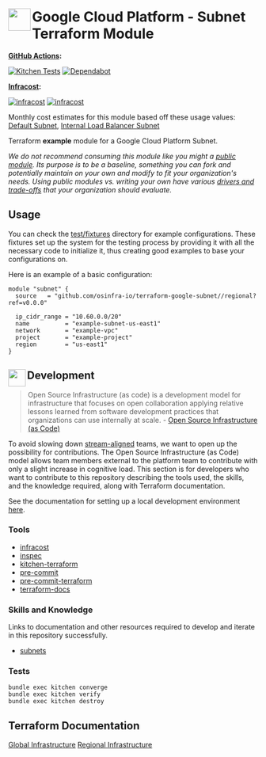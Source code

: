 # <img align="left" width="45" height="45" src="https://user-images.githubusercontent.com/1610100/234732421-ef3a5c43-817d-4e99-8e0c-d43f07358791.png"> Google Cloud Platform - Subnet Terraform Module

**[GitHub Actions](https://github.com/osinfra-io/terraform-google-subnet/actions):**

[![Kitchen Tests](https://github.com/osinfra-io/terraform-google-subnet/actions/workflows/kitchen.yml/badge.svg)](https://github.com/osinfra-io/terraform-google-subnet/actions/workflows/kitchen.yml) [![Dependabot](https://github.com/osinfra-io/terraform-google-subnet/actions/workflows/dependabot.yml/badge.svg)](https://github.com/osinfra-io/terraform-google-subnet/actions/workflows/dependabot.yml)

**[Infracost](https://www.infracost.io):**

[![infracost](https://img.shields.io/endpoint?label=Default%20Subnet&url=https://dashboard.api.infracost.io/shields/json/cbeecfe3-576f-4553-984c-e451a575ee47/repos/d88583c7-8fe6-43ba-87d9-fced10a54019/branch//terraform-google-subnet%2520-%2520Default%2520Subnet)](https://dashboard.infracost.io/org/osinfra-io/repos/d88583c7-8fe6-43ba-87d9-fced10a54019) [![infracost](https://img.shields.io/endpoint?label=Internal%20Load%20Balancer%20Subnet&url=https://dashboard.api.infracost.io/shields/json/cbeecfe3-576f-4553-984c-e451a575ee47/repos/d88583c7-8fe6-43ba-87d9-fced10a54019/branch//terraform-google-subnet%2520-%2520Internal%2520Load%2520Balancer%2520Subnet)](https://dashboard.infracost.io/org/osinfra-io/repos/d88583c7-8fe6-43ba-87d9-fced10a54019)

Monthly cost estimates for this module based off these usage values: [Default Subnet](test/fixtures/default_subnet/infracost-usage.yml), [Internal Load Balancer Subnet](test/fixtures/internal_lb_subnet/infracost-usage.yml)

Terraform **example** module for a Google Cloud Platform Subnet.

*We do not recommend consuming this module like you might a [public module](https://registry.terraform.io/browse/modules). Its purpose is to be a baseline, something you can fork and potentially maintain on your own and modify to fit your organization's needs. Using public modules vs. writing your own have various [drivers and trade-offs](https://github.com/orgs/osinfra-io/discussions/3) that your organization should evaluate.*

## Usage

You can check the [test/fixtures](test/fixtures/) directory for example configurations. These fixtures set up the system for the testing process by providing it with all the necessary code to initialize it, thus creating good examples to base your configurations on.

Here is an example of a basic configuration:

```hcl
module "subnet" {
  source   = "github.com/osinfra-io/terraform-google-subnet//regional?ref=v0.0.0"

  ip_cidr_range = "10.60.0.0/20"
  name          = "example-subnet-us-east1"
  network       = "example-vpc"
  project       = "example-project"
  region        = "us-east1"
}
```

## <img align="left" width="35" height="35" src="https://user-images.githubusercontent.com/1610100/209029142-410349b7-4b22-40a9-9d4d-729f07e2b4a2.png"> Development

>Open Source Infrastructure (as code) is a development model for infrastructure that focuses on open collaboration applying relative lessons learned from software development practices that organizations can use internally at scale. - [Open Source Infrastructure (as Code)](https://www.osinfra.io)

To avoid slowing down [stream-aligned](https://teamtopologies.com/key-concepts) teams, we want to open up the possibility for contributions. The Open Source Infrastructure (as Code) model allows team members external to the platform team to contribute with only a slight increase in cognitive load. This section is for developers who want to contribute to this repository describing the tools used, the skills, and the knowledge required, along with Terraform documentation.

See the documentation for setting up a local development environment [here](https://docs.osinfra.io/development-setup).

### Tools

- [infracost](https://github.com/infracost/infracost)
- [inspec](https://github.com/inspec/inspec)
- [kitchen-terraform](https://github.com/newcontext-oss/kitchen-terraform)
- [pre-commit](https://github.com/pre-commit/pre-commit)
- [pre-commit-terraform](https://github.com/antonbabenko/pre-commit-terraform)
- [terraform-docs](https://github.com/terraform-docs/terraform-docs)

### Skills and Knowledge

Links to documentation and other resources required to develop and iterate in this repository successfully.

- [subnets](https://cloud.google.com/vpc/docs/subnets)

### Tests

```none
bundle exec kitchen converge
bundle exec kitchen verify
bundle exec kitchen destroy
```

## Terraform Documentation

[Global Infrastructure](global/README.md)
[Regional Infrastructure](regional/README.md)
